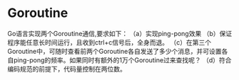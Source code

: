 # Goroutine
Go语言实现两个Goroutine通信,要求如下：
（a）实现ping-pong效果
（b）保证程序能任意长时间运行，且收到ctrl+c信号后，全身而退。
（c）在第三个Goroutine中，可随时查看前两个Goroutine各自发送了多少个消息，并可设置各自ping-pong的频率。如果同时有额外的1万个Goroutine过来查找呢？
（d）符合编码规范的前提下，代码量控制在两位数。
